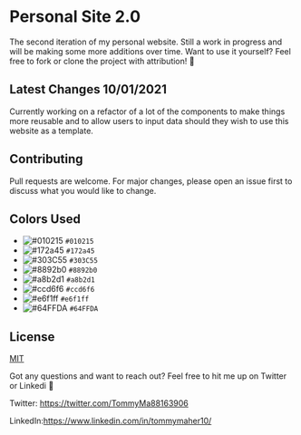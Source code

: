 # Personal Site 2.0 

The second iteration of my personal website. Still a work in progress and will be making some more additions over time. Want to use it yourself? Feel free to fork or clone the project with attribution! :rocket:

## Latest Changes 10/01/2021
Currently working on a refactor of a lot of the components to make things more reusable and to allow users to input data should they wish to use this website as a template. 


## Contributing
Pull requests are welcome. For major changes, please open an issue first to discuss what you would like to change.



## Colors Used

- ![#010215](https://via.placeholder.com/15/010215/000000?text=+) `#010215`
- ![#172a45](https://via.placeholder.com/15/172a45/000000?text=+) `#172a45`
- ![#303C55](https://via.placeholder.com/15/303C55/000000?text=+) `#303C55`
- ![#8892b0](https://via.placeholder.com/15/8892b0/000000?text=+)  `#8892b0`
-  ![#a8b2d1](https://via.placeholder.com/15/a8b2d1/000000?text=+) `#a8b2d1`
-   ![#ccd6f6](https://via.placeholder.com/15/ccd6f6/000000?text=+) `#ccd6f6`
-   ![#e6f1ff](https://via.placeholder.com/15/e6f1ff/000000?text=+) `#e6f1ff`
 -   ![#64FFDA](https://via.placeholder.com/15/64FFDA/000000?text=+) `#64FFDA`
 
 
 
## License
[MIT](https://choosealicense.com/licenses/mit/)


Got any questions and want to reach out? Feel free to hit me up on Twitter or Linkedi :rocket:

Twitter:
https://twitter.com/TommyMa88163906

LinkedIn:https://www.linkedin.com/in/tommymaher10/
